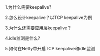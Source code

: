 1.为什么需要keepalive?

2.怎么设计keepalive？以TCP keepalive为例

3.为什么还需要应用层keepalive？

4.idle监测是什么?

5.如何在Netty中开启TCP keepalive和idle监测
